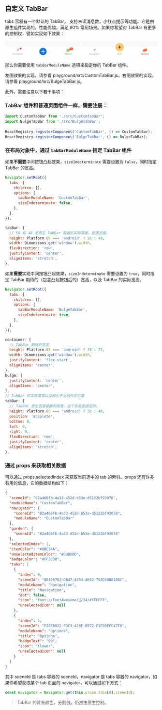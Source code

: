 ## 自定义 TabBar

tabs 容器有一个默认的 TabBar， 支持未读消息数，小红点提示等功能。它是由原生组件实现的，性能优越，满足 80% 常用场景。如果你希望对 TabBar 有更多的控制权，譬如实现如下效果：

![](../screenshot/tabbar.jpg)

那么你需要使用 `tabBarModuleName` 选项来指定你的 TabBar 组件。

左图效果的实现，请参看 playground/src/CustomTabBar.js，右图效果的实现，请参看 playground/src/BulgeTabBar.js。

此外，需要注意以下若干事项：

### TabBar 组件和普通页面组件一样，需要注册：

```javascript
import CustomTabBar from './src/CustomTabBar';
import BulgeTabBar from './src/BulgeTabBar';

ReactRegistry.registerComponent('CustomTabBar', () => CustomTabBar);
ReactRegistry.registerComponent('BulgeTabBar', () => BulgeTabBar);
```

### 在布局对象中，通过 `tabBarModuleName` 指定 TabBar 组件

如果**不需要**中间按钮凸起效果，`sizeIndeterminate` 需要设置为 `false`，同时指定 TabBar 的宽高。

```javascript
Navigator.setRoot({
  tabs: {
    children: [],
    options: {
      tabBarModuleName: 'CustomTabBar',
      sizeIndeterminate: false,
    },
  },
});
```

```javascript
tabBar: {
  // 56 和 48 是原生 TabBar 容器的实际高度，是固定值。
  height: Platform.OS === 'android' ? 56 : 48,
  width: Dimensions.get('window').width,
  flexDirection: 'row',
  justifyContent: 'center',
  alignItems: 'stretch',
},
```

如果**需要**实现中间按钮凸起效果，`sizeIndeterminate` 需要设置为 `true`，同时指定 TabBar 期待的（包含凸起按钮后的）宽高，以及 TabBar 的实际宽高。

```javascript
Navigator.setRoot({
  tabs: {
    children: [],
    options: {
      tabBarModuleName: 'BulgeTabBar',
      sizeIndeterminate: true,
    },
  },
});
```

```javascript
container: {
  // TabBar 期待的宽高
  height: Platform.OS === 'android' ? 78 : 72,
  width: Dimensions.get('window').width,
  justifyContent: 'flex-start',
  alignItems: 'center',
},
bulge: {
  justifyContent: 'center',
  alignItems: 'center',
},
// TabBar 的实际宽高以及相对于父组件的位置
tabBar: {
  // TabBar 原生底层容器的高度，这个高度是固定的。
  height: Platform.OS === 'android' ? 56 : 48,
  position: 'absolute',
  bottom: 0,
  left: 0,
  right: 0,
  flexDirection: 'row',
  justifyContent: 'center',
  alignItems: 'stretch',
},
```

### 通过 props 来获取相关数据

可以通过 props.selectedIndex 来获取当前选中的 tab 的索引。props 还有许多有用的信息，它的数据结构如下：

```json
{
  "sceneId": "82a466fb-4a33-452d-b53e-d5122bf93078",
  "moduleName": "CustomTabBar",
  "navigator": {
    "sceneId": "82a466fb-4a33-452d-b53e-d5122bf93078",
    "moduleName": "CustomTabBar"
  },
  "garden": {
    "sceneId": "82a466fb-4a33-452d-b53e-d5122bf93078"
  },
  "selectedIndex": 1,
  "itemColor": "#8BC34A",
  "unselectedItemColor": "#BDBDBD",
  "badgeColor": "#FF3B30",
  "tabs": [
    {
      "index": 0,
      "sceneId": "86195762-DB47-4354-AE62-753D308818BC",
      "moduleName": "Navigation",
      "title": "Navigation",
      "dot": false,
      "icon": "font://FontAwesome//24/#FFFFFF",
      "unselectedIcon": null
    },
    {
      "index": 1,
      "sceneId": "F28EB922-FDC3-426F-B572-F1E90EFC47F8",
      "moduleName": "Options",
      "title": "Options",
      "badgeText": "99",
      "icon": "flower",
      "unselectedIcon": null
    }
  ]
}
```

其中 sceneId 是 tabs 容器的 sceneId，navigator 是 tabs 容器的 navigator，如果你希望获取某个 tab 页面的 navigator，可以通过如下方式：

```javascript
const navigator = Navigator.get(this.props.tabs[0].sceneId);
```

> TabBar 的背景颜色，分割线，仍然由原生控制。
